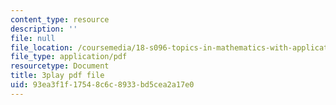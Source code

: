 ```yaml
---
content_type: resource
description: ''
file: null
file_location: /coursemedia/18-s096-topics-in-mathematics-with-applications-in-finance-fall-2013/93ea3f1f17548c6c8933bd5cea2a17e0_Z5yRMMVUC5w.pdf
file_type: application/pdf
resourcetype: Document
title: 3play pdf file
uid: 93ea3f1f-1754-8c6c-8933-bd5cea2a17e0
---
```

